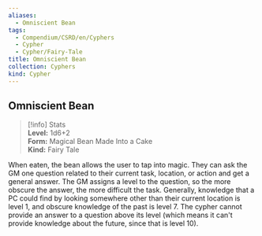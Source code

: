 ```yaml
---
aliases:
  - Omniscient Bean
tags:
  - Compendium/CSRD/en/Cyphers
  - Cypher
  - Cypher/Fairy-Tale
title: Omniscient Bean
collection: Cyphers
kind: Cypher
---
```

## Omniscient Bean  
>[!info] Stats  
> **Level:** 1d6+2  
> **Form:** Magical Bean Made Into a Cake  
> **Kind:** Fairy Tale
  
When eaten, the bean allows the user to tap into magic. They can ask the GM one question related to their current task, location, or action and get a general answer. The GM assigns a level to the question, so the more obscure the answer, the more difficult the task. Generally, knowledge that a PC could find by looking somewhere other than their current location is level 1, and obscure knowledge of the past is level 7. The cypher cannot provide an answer to a question above its level (which means it can't provide knowledge about the future, since that is level 10).